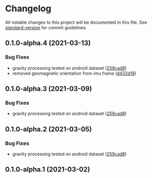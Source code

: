 # Changelog

All notable changes to this project will be documented in this file. See [standard-version](https://github.com/conventional-changelog/standard-version) for commit guidelines.

## 0.1.0-alpha.4 (2021-03-13)


### Bug Fixes

* gravity processing tested on android dataset ([259cad8](https://github.com/OpenHPS/openhps-imu/commit/259cad8e5a7e9aab276e07d6461c0996aa652046))
* removed geomagnetic orientation from imu frame ([d432d18](https://github.com/OpenHPS/openhps-imu/commit/d432d18d3e31d59a4fd38f6c06d76a49a22d8d32))

## 0.1.0-alpha.3 (2021-03-09)


### Bug Fixes

* gravity processing tested on android dataset ([259cad8](https://github.com/OpenHPS/openhps-imu/commit/259cad8e5a7e9aab276e07d6461c0996aa652046))

## 0.1.0-alpha.2 (2021-03-05)


### Bug Fixes

* gravity processing tested on android dataset ([259cad8](https://github.com/OpenHPS/openhps-imu/commit/259cad8e5a7e9aab276e07d6461c0996aa652046))

## 0.1.0-alpha.1 (2021-03-02)
